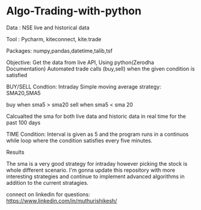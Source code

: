 # Algo-Trading-with-python

Data : NSE live and historical data

Tool : Pycharm, kiteconnect, kite.trade

Packages: numpy,pandas,datetime,talib,tsf

Objective:
Get the data from live API, Using python(Zerodha Documentation) Automated trade calls (buy,sell) 
when the given condition is satisfied

BUY/SELL Condtion:
Intraday Simple moving average strategy:
SMA20,SMA5

buy when sma5 > sma20
sell when sma5 < sma 20

Calcualted the sma for both live data and historic data in real time for the past 100 days 

TIME Condition:
Interval is given as 5 and the program runs in a continuos while loop where the condition satisfies
every five minutes.

Results

The sma is a very good strategy for intraday however picking the stock is whole different scenario.
I'm gonna update this repository with more interesting strategies and continue to implement advanced
algorithms in addition to the current stratagies.

connect on linkedin for questions:
https://www.linkedin.com/in/muthurishikesh/
